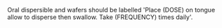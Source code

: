 Oral dispersible and wafers should be labelled 'Place (DOSE) on tongue allow to disperse then swallow. Take (FREQUENCY) times daily'.
